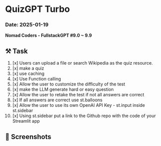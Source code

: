 # QuizGPT Turbo

### Date: 2025-01-19

**Nomad Coders - FullstackGPT #9.0 ~ 9.9**

## ⚒️ Task
1. [x] Users can upload a file or search Wikipedia as the quiz resource.
2. [x] make a quiz
3. [x] use caching
4. [x] Use Function calling
5. [x] Allow the user to customize the difficulty of the test
6. [x] make the LLM generate hard or easy question
7. [x] Allow the user to retake the test if not all answers are correct
8. [x] If all answers are correct use st.balloons
9. [x] Allow the user to use its own OpenAI API Key - st.input inside st.sidebar
10. [x] Using st.sidebar put a link to the Github repo with the code of your Streamlit app

## 📸 Screenshots

